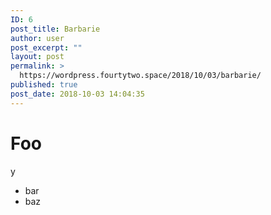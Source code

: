 ```yaml
---
ID: 6
post_title: Barbarie
author: user
post_excerpt: ""
layout: post
permalink: >
  https://wordpress.fourtytwo.space/2018/10/03/barbarie/
published: true
post_date: 2018-10-03 14:04:35
---
```

# Foo

y

*   bar
*   baz